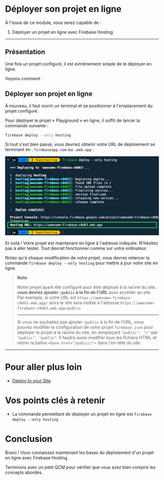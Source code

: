 # Déployer son projet en ligne

À l'issue de ce module, vous serez capable de :

1. Déployer un projet en ligne avec Firebase Hosting

---

## Présentation

Une fois un projet configuré, il est extrêmement simple de le déployer en ligne.

Voyons comment.

## Déployer son projet en ligne

À nouveau, il faut ouvrir un terminal et se positionner à l'emplacement du projet configuré.

Pour déployer le projet « Playground » en ligne, il suffit de lancer la commande suivante :

```bash
firebase deploy --only hosting
```

Si tout s'est bien passé, vous devriez obtenir votre URL de déploiement se terminant en `.firebaseapp.com` ou `.web.app` :

<p align="center">
  <img src="./images/firebase-project-deployed.png" width="750">
</p>

Et voilà ! Votre projet est maintenant en ligne à l'adresse indiquée.
N'hésitez pas à aller tester. Tout devrait fonctionner comme sur votre ordinateur.

Notez qu'à chaque modification de votre projet, vous devrez relancer la commande `firebase deploy --only hosting` pour mettre à jour votre site en ligne.

> **Note**
>
> Notre projet ayant été configuré pour être déployé à la racine du site, **vous devrez ajouter `/public` à la fin de l'URL** pour accéder au site.
> Par exemple, si votre URL est `https://awesome-firebase-c0d63.web.app/` alors le site sera visible à l'adresse `https://awesome-firebase-c0d63.web.app/public`.
>
> ---
> Si vous ne souhaitez pas ajouter `/public` à la fin de l'URL, vous pouvez modifier la configuration de votre projet `firebase.json` pour déployer le projet à la racine du site, en remplaçant `"public": "/"` par `"public": "public"`.
> Il faudra aussi modifier tous les fichiers HTML et retirer la balise `<base href="/public/">` dans l'en-tête du site.

---

# Pour aller plus loin

- [Deploy to your Site](https://firebase.google.com/docs/hosting/quickstart?hl=en#deploy)

# Vos points clés à retenir

- La commande permettant de déployer un projet en ligne est `firebase deploy --only hosting`

# Conclusion

Bravo ! Vous connaissez maintenant les bases du déploiement d'un projet en ligne avec Firebase Hosting.

Terminons avec un petit QCM pour vérifier que vous avez bien compris les concepts abordés.